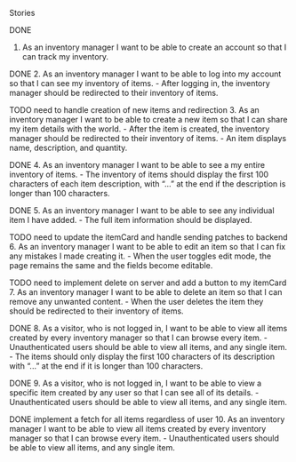 Stories

DONE
1. As an inventory manager I want to be able to create an account so that I can track my inventory.

DONE
2. As an inventory manager I want to be able to log into my account so that I can see my inventory of items.
    - After logging in, the inventory manager should be redirected to their inventory of items.

TODO need to handle creation of new items  and redirection
3. As an inventory manager I want to be able to create a new item so that I can share my item details with the world.
    - After the item is created, the inventory manager should be redirected to their inventory of items.
    - An item displays name, description, and quantity.

DONE
4. As an inventory manager I want to be able to see a my entire inventory of items.
    - The inventory of items should display the first 100 characters of each item description, with “...” at the end if the description is longer than 100 characters.

DONE
5. As an inventory manager I want to be able to see any individual item I have added.
    - The full item information should be displayed.

TODO need to update the itemCard and handle sending patches to backend
6. As an inventory manager I want to be able to edit an item so that I can fix any mistakes I made creating it.
    - When the user toggles edit mode, the page remains the same and the fields become editable.

TODO need to implement delete on server and add a button to my itemCard
7. As an inventory manager I want to be able to delete an item so that I can remove any unwanted content.
    - When the user deletes the item they should be redirected to their inventory of items.

DONE
8. As a visitor, who is not logged in, I want to be able to view all items created by every inventory manager so that I can browse every item.
    - Unauthenticated users should be able to view all items, and any single item.
    - The items should only display the first 100 characters of its description with “...” at the end if it is longer than 100 characters.

DONE
9. As a visitor, who is not logged in, I want to be able to view a specific item created by any user so that I can see all of its details.
    - Unauthenticated users should be able to view all items, and any single item.

DONE implement a fetch for all items regardless of user
10. As an inventory manager I want to be able to view all items created by every inventory manager so that I can browse every item.
    - Unauthenticated users should be able to view all items, and any single item.
